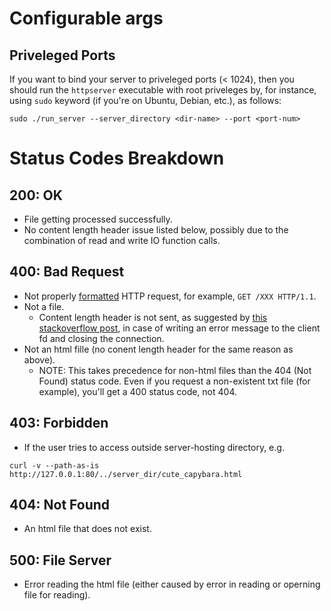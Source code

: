 # Configurable args
## Priveleged Ports
If you want to bind your server to priveleged ports (< 1024), then you should run the `httpserver` executable with root priveleges by, for instance, using `sudo` keyword (if you're on Ubuntu, Debian, etc.), as follows:
```
sudo ./run_server --server_directory <dir-name> --port <port-num>
```


# Status Codes Breakdown
## 200: OK
- File getting processed successfully.
- No content length header issue listed below, possibly due to the combination of read and write IO function calls.

## 400: Bad Request
- Not properly [formatted](https://kinsta.com/knowledgebase/what-is-an-http-request/) HTTP request, for example, `GET /XXX HTTP/1.1`.
- Not a file.
    - Content length header is not sent, as suggested by [this stackoverflow post](https://stackoverflow.com/questions/1759956/curl-error-18-transfer-closed-with-outstanding-read-data-remaining), in case of writing an error message to the client fd and closing the connection.
- Not an html fille (no conent length header for the same reason as above).
    - NOTE: This takes precedence for non-html files than the 404 (Not Found) status code. Even if you request a non-existent txt file (for example), you'll get a 400 status code, not 404.

## 403: Forbidden
- If the user tries to access outside server-hosting directory, e.g.
```
curl -v --path-as-is http://127.0.0.1:80/../server_dir/cute_capybara.html
```

## 404: Not Found
- An html file that does not exist.

## 500: File Server
- Error reading the html file (either caused by error in reading or operning file for reading).


